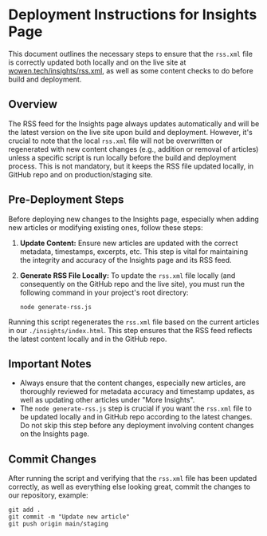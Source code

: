 # Deployment Instructions for Insights Page

This document outlines the necessary steps to ensure that the `rss.xml` file is correctly updated both locally and on the live site at [wowen.tech/insights/rss.xml](wowen.tech/insights/rss.xml), as well as some content checks to do before build and deployment.

## Overview

The RSS feed for the Insights page always updates automatically and will be the latest version on the live site upon build and deployment. However, it's crucial to note that the local `rss.xml` file will not be overwritten or regenerated with new content changes (e.g., addition or removal of articles) unless a specific script is run locally before the build and deployment process. This is not mandatory, but it keeps the RSS file updated locally, in GitHub repo and on production/staging site.

## Pre-Deployment Steps

Before deploying new changes to the Insights page, especially when adding new articles or modifying existing ones, follow these steps:

1. **Update Content:** Ensure new articles are updated with the correct metadata, timestamps, excerpts, etc. This step is vital for maintaining the integrity and accuracy of the Insights page and its RSS feed.

2. **Generate RSS File Locally:** To update the `rss.xml` file locally (and consequently on the GitHub repo and the live site), you must run the following command in your project's root directory:

   ```shell
   node generate-rss.js

Running this script regenerates the `rss.xml` file based on the current articles in our `./insights/index.html`. This step ensures that the RSS feed reflects the latest content locally and in the GitHub repo.

## Important Notes

- Always ensure that the content changes, especially new articles, are thoroughly reviewed for metadata accuracy and timestamp updates, as well as updating other articles under "More Insights".
- The `node generate-rss.js` step is crucial if you want the `rss.xml` file to be updated locally and in GitHub repo according to the latest changes. Do not skip this step before any deployment involving content changes on the Insights page.

## Commit Changes

After running the script and verifying that the `rss.xml` file has been updated correctly, as well as everything else looking great, commit the changes to our repository, example:

   ```shell
   git add .
   git commit -m "Update new article"
   git push origin main/staging
